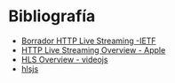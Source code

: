# Bibliografía

- [Borrador HTTP Live Streaming -IETF](https://datatracker.ietf.org/doc/draft-pantos-http-live-streaming/)
- [HTTP Live Streaming Overview - Apple](https://developer.apple.com/library/content/documentation/NetworkingInternet/Conceptual/StreamingMediaGuide/Introduction/Introduction.html)
- [HLS Overview - videojs](https://github.com/videojs/videojs-contrib-hls/blob/v3.6.6/docs/arch.md)
- [hlsjs](https://github.com/dailymotion/hls.js)
